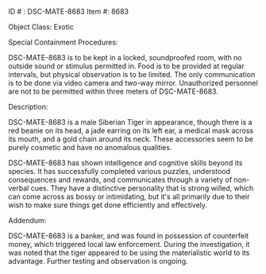 ID # : DSC-MATE-8683
Item #: 8683

Object Class: Exotic

Special Containment Procedures:

DSC-MATE-8683 is to be kept in a locked, soundproofed room, with no outside sound or stimulus permitted in. Food is to be provided at regular intervals, but physical observation is to be limited. The only communication is to be done via video camera and two-way mirror. Unauthorized personnel are not to be permitted within three meters of DSC-MATE-8683.

Description:

DSC-MATE-8683 is a male Siberian Tiger in appearance, though there is a red beanie on its head, a jade earring on its left ear, a medical mask across its mouth, and a gold chain around its neck. These accessories seem to be purely cosmetic and have no anomalous qualities.

DSC-MATE-8683 has shown intelligence and cognitive skills beyond its species. It has successfully completed various puzzles, understood consequences and rewards, and communicates through a variety of non-verbal cues. They have a distinctive personality that is strong willed, which can come across as bossy or intimidating, but it's all primarily due to their wish to make sure things get done efficiently and effectively.

Addendum:

DSC-MATE-8683 is a banker, and was found in possession of counterfeit money, which triggered local law enforcement. During the investigation, it was noted that the tiger appeared to be using the materialistic world to its advantage. Further testing and observation is ongoing.